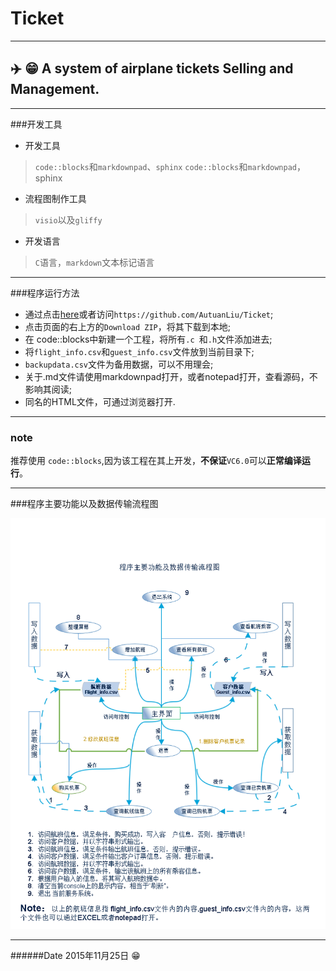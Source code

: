 ﻿# Ticket     

****
:airplane:  :grin:
**A system of airplane tickets Selling and Management.** 
---  
---
###开发工具
* 开发工具   
>`code::blocks`和`markdownpad`、`sphinx`
>`code::blocks`和`markdownpad`，sphinx
   
* 流程图制作工具
>`visio`以及`gliffy`     

* 开发语言       
> `C`语言，`markdown`文本标记语言       

---  
  
###程序运行方法
* 通过点击[here](https://github.com/AutuanLiu/Ticket "source code")或者访问`https://github.com/AutuanLiu/Ticket`;  
* 点击页面的右上方的`Download ZIP`，将其下载到本地;  
* 在 code::blocks中新建一个工程，将所有`.c `和`.h`文件添加进去;  
* 将`flight_info.csv`和`guest_info.csv`文件放到当前目录下;  
* `backupdata.csv`文件为备用数据，可以不用理会;  
* 关于.md文件请使用markdownpad打开，或者notepad打开，查看源码，不影响其阅读;   
* 同名的HTML文件，可通过浏览器打开.


---
### note  
推荐使用 `code::blocks`,因为该工程在其上开发，**不保证**`VC6.0`可以**正常编译运行**。     

---
###程序主要功能以及数据传输流程图

![flowchart](https://github.com/AutuanLiu/Ticket/blob/master/images/FlowChart.png)    

---
######Date
2015年11月25日
:grin:
